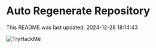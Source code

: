 # Auto Regenerate Repository

This README was last updated: 2024-12-28 18:14:43

 ![TryHackMe](https://tryhackme.com/badge/533634)
